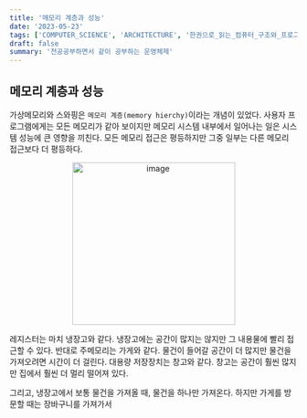 ```yaml
---
title: '메모리 계층과 성능'
date: '2023-05-23'
tags: ['COMPUTER_SCIENCE', 'ARCHITECTURE', '한권으로_읽는_컴퓨터_구조와_프로그래밍']
draft: false
summary: '전공공부하면서 같이 공부하는 운영체제'
---
```


## 메모리 계층과 성능

가상메모리와 스와핑은 `메모리 계층(memory hierchy)`이라는 개념이 있었다. 사용자 프로그램에게는 모든 메모리가 같아 보이지만 메모리 시스템 내부에서 일어나는 일은 시스템 성능에 큰 영향을 끼친다. 모든 메모리 접근은 평등하지만 그중 일부는 다른 메모리 접근보다 더 평등하다.

<p align="center">
    <img width="285" alt="image" src="https://github.com/EarthDefenseCorps/earth-defense-corps-backend/assets/105579811/9c60f76f-fd3f-4331-84e2-27ab2305ddbd"/>
</p>

레지스터는 마치 냉장고와 같다. 냉장고에는 공간이 많지는 않지만 그 내용물에 빨리 접근할 수 있다. 반대로 주메모리는 가게와 같다. 물건이 들어갈 공간이 더 많지만 물건을 가져오려면 시간이 더 걸린다. 대용량 저장장치는 창고와 같다. 창고는 공간이 훨씬 많지만 집에서 훨씬 더 멀리 떨어져 있다.

그리고, 냉장고에서 보통 물건을 가져올 때, 물건을 하나만 가져온다. 하지만 가게를 방문할 때는 장바구니를 가져가서
